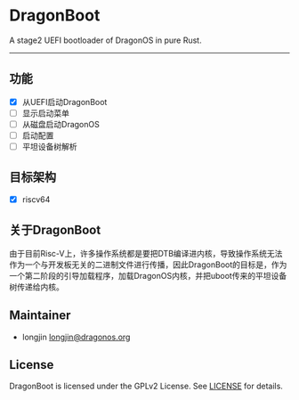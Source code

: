 # DragonBoot

A stage2 UEFI bootloader of DragonOS in pure Rust.

--- 

## 功能

- [x] 从UEFI启动DragonBoot
- [ ] 显示启动菜单
- [ ] 从磁盘启动DragonOS
- [ ] 启动配置
- [ ] 平坦设备树解析

## 目标架构

- [x] riscv64

## 关于DragonBoot

由于目前Risc-V上，许多操作系统都是要把DTB编译进内核，导致操作系统无法作为一个与开发板无关的二进制文件进行传播，因此DragonBoot的目标是，作为一个第二阶段的引导加载程序，加载DragonOS内核，并把uboot传来的平坦设备树传递给内核。

## Maintainer

- longjin <longjin@dragonos.org>

## License

DragonBoot is licensed under the GPLv2 License. See [LICENSE](LICENSE) for details.
